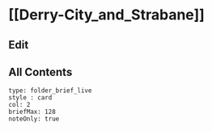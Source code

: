 # [[Derry-City_and_Strabane]] 

## Edit

## All Contents

```ccard
type: folder_brief_live
style : card
col: 2
briefMax: 128
noteOnly: true
```
